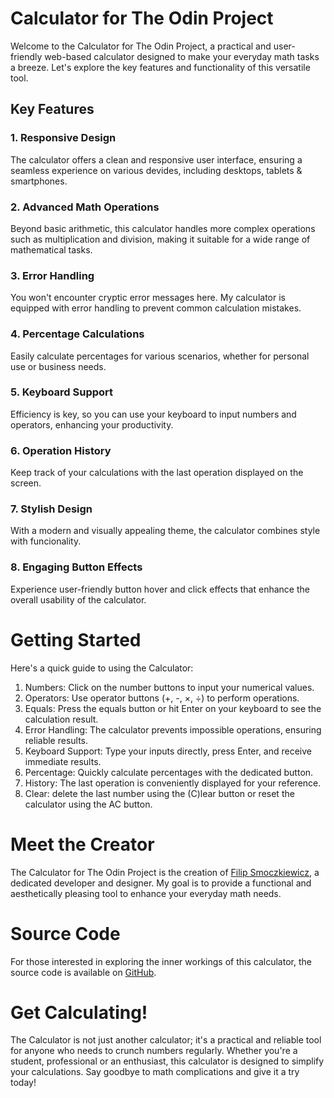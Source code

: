 # Calculator for The Odin Project 

Welcome to the Calculator for The Odin Project, a practical and user-friendly web-based calculator designed to make your everyday math tasks a breeze. 
Let's explore the key features and functionality of this versatile tool. 

## Key Features 

### 1. Responsive Design 
The calculator offers a clean and responsive user interface, ensuring a seamless experience on various devides, including desktops, tablets & smartphones. 

### 2. Advanced Math Operations 
Beyond basic arithmetic, this calculator handles more complex operations such as multiplication and division, making it suitable for a wide range of mathematical tasks. 

### 3. Error Handling 
You won't encounter cryptic error messages here. My calculator is equipped with error handling to prevent common calculation mistakes. 

### 4. Percentage Calculations 
Easily calculate percentages for various scenarios, whether for personal use or business needs. 

### 5. Keyboard Support 
Efficiency is key, so you can use your keyboard to input numbers and operators, enhancing your productivity. 

### 6. Operation History 
Keep track of your calculations with the last operation displayed on the screen. 

### 7. Stylish Design 
With a modern and visually appealing theme, the calculator combines style with funcionality. 

### 8. Engaging Button Effects 
Experience user-friendly button hover and click effects that enhance the overall usability of the calculator. 

# Getting Started 
Here's a quick guide to using the Calculator: 

1. Numbers: Click on the number buttons to input your numerical values.
2. Operators: Use operator buttons (+, -, ×, ÷) to perform operations.
3. Equals: Press the equals button or hit Enter on your keyboard to see the calculation result.
4. Error Handling: The calculator prevents impossible operations, ensuring reliable results.
5. Keyboard Support: Type your inputs directly, press Enter, and receive immediate results.
6. Percentage: Quickly calculate percentages with the dedicated button.
7. History: The last operation is conveniently displayed for your reference.
8. Clear: delete the last number using the (C)lear button or reset the calculator using the AC button.

# Meet the Creator 
The Calculator for The Odin Project is the creation of <a href="https://github.com/filipsmoczkiewicz">Filip Smoczkiewicz</a>, a dedicated developer and designer. 
My goal is to provide a functional and aesthetically pleasing tool to enhance your everyday math needs. 

# Source Code
For those interested in exploring the inner workings of this calculator, the source code is available on <a href="https://github.com/filipsmoczkiewicz/odin-calculator">GitHub</a>. 


# Get Calculating! 
The Calculator is not just another calculator; it's a practical and reliable tool for anyone who needs to crunch numbers regularly. Whether you're a student, professional 
or an enthusiast, this calculator is designed to simplify your calculations. Say goodbye to math complications and give it a try today! 


